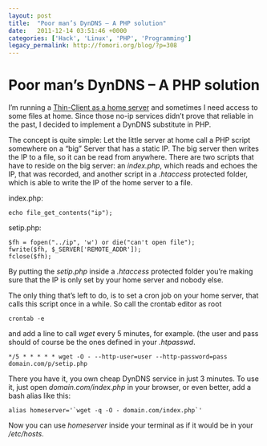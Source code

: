 ```yaml
---
layout: post
title:  "Poor man’s DynDNS – A PHP solution"
date:   2011-12-14 03:51:46 +0000
categories: ['Hack', 'Linux', 'PHP', 'Programming']
legacy_permalink: http://fomori.org/blog/?p=308
---
```



Poor man’s DynDNS – A PHP solution
==================================

I’m running a [Thin-Client as a home server](http://fomori.org/blog/blog/2011/09/29/cheap-home-server-introducing-the-thin-server/ "Cheap Home Server: Introducing the Thin-Server") and sometimes I need access to some files at home. Since those no-ip services didn’t prove that reliable in the past, I decided to implement a DynDNS substitute in PHP.

The concept is quite simple: Let the little server at home call a PHP script somewhere on a “big” Server that has a static IP. The big server then writes the IP to a file, so it can be read from anywhere. There are two scripts that have to reside on the big server: an *index.php*, which reads and echoes the IP, that was recorded, and another script in a *.htaccess* protected folder, which is able to write the IP of the home server to a file.

index.php:

```
echo file_get_contents("ip");
```

setip.php:

```
$fh = fopen("../ip", 'w') or die("can't open file");
fwrite($fh, $_SERVER['REMOTE_ADDR']);
fclose($fh);
```

By putting the *setip.php* inside a *.htaccess* protected folder you’re making sure that the IP is only set by your home server and nobody else.

The only thing that’s left to do, is to set a cron job on your home server, that calls this script once in a while. So call the crontab editor as root

```
crontab -e
```

and add a line to call *wget* every 5 minutes, for example. (the user and pass should of course be the ones defined in your *.htpasswd*.

```
*/5 * * * * * wget -O - --http-user=user --http-password=pass domain.com/p/setip.php
```

There you have it, you own cheap DynDNS service in just 3 minutes. To use it, just open *domain.com/index.php* in your browser, or even better, add a bash alias like this:

```
alias homeserver='`wget -q -O - domain.com/index.php`'
```

Now you can use *homeserver* inside your terminal as if it would be in your */etc/hosts*.

  

	